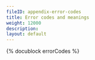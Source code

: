 ```yaml
---
fileID: appendix-error-codes
title: Error codes and meanings
weight: 12000
description: 
layout: default
---
```

{% docublock errorCodes %}
